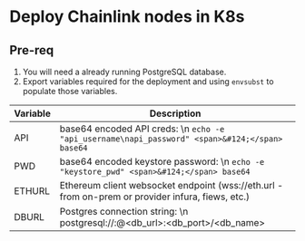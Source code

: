 # Deploy Chainlink nodes in K8s

## Pre-req

1. You will need a already running PostgreSQL database.
2. Export variables required for the deployment and using `envsubst` to populate those variables.

| Variable | Description                                                                                       |
| -------- | ------------------------------------------------------------------------------------------------- |
| API      | base64 encoded API creds: \n `echo -e "api_username\napi_password" <span>&#124;</span> base64`    |
| PWD      | base64 encoded keystore password: \n `echo -e "keystore_pwd" <span>&#124;</span> base64`          |
| ETHURL   | Ethereum client websocket endpoint (wss://eth.url - from on-prem or provider infura, fiews, etc.) |
| DBURL    | Postgres connection string: \n postgresql://<username>:<password>@<db_url>:<db_port>/<db_name>    |
